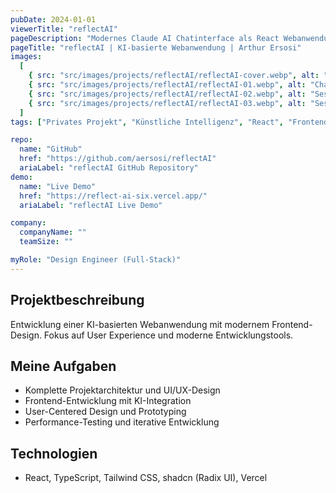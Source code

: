 ```yaml
---
pubDate: 2024-01-01
viewerTitle: "reflectAI"
pageDescription: "Modernes Claude AI Chatinterface als React Webanwendung"
pageTitle: "reflectAI | KI-basierte Webanwendung | Arthur Ersosi"
images:
  [
    { src: "src/images/projects/reflectAI/reflectAI-cover.webp", alt: "reflectAI App Coverbild" },
    { src: "src/images/projects/reflectAI/reflectAI-01.webp", alt: "Chat Interaktion" },
    { src: "src/images/projects/reflectAI/reflectAI-02.webp", alt: "Session Übersicht" },
    { src: "src/images/projects/reflectAI/reflectAI-03.webp", alt: "Session Settings" },
  ]
tags: ["Privates Projekt", "Künstliche Intelligenz", "React", "Frontend-Entwicklung"]

repo:
  name: "GitHub"
  href: "https://github.com/aersosi/reflectAI"
  ariaLabel: "reflectAI GitHub Repository"
demo:
  name: "Live Demo"
  href: "https://reflect-ai-six.vercel.app/"
  ariaLabel: "reflectAI Live Demo"

company:
  companyName: ""
  teamSize: ""

myRole: "Design Engineer (Full-Stack)"
---
```


## Projektbeschreibung

Entwicklung einer KI-basierten Webanwendung mit modernem Frontend-Design. Fokus auf User Experience und moderne
Entwicklungstools.

## Meine Aufgaben

- Komplette Projektarchitektur und UI/UX-Design
- Frontend-Entwicklung mit KI-Integration
- User-Centered Design und Prototyping
- Performance-Testing und iterative Entwicklung

## Technologien

- React, TypeScript, Tailwind CSS, shadcn (Radix UI), Vercel
